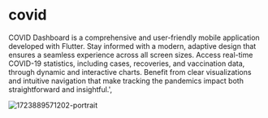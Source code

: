 # covid

COVID Dashboard is a comprehensive and user-friendly mobile application developed with Flutter. Stay informed with a modern, adaptive design that ensures a seamless experience across all screen sizes. Access real-time COVID-19 statistics, including cases, recoveries, and vaccination data, through dynamic and interactive charts. Benefit from clear visualizations and intuitive navigation that make tracking the pandemics impact both straightforward and insightful.',
 
![1723889571202-portrait](https://github.com/user-attachments/assets/fb0e90ef-a63b-4225-ba2f-4be6d0c6e6e5)
